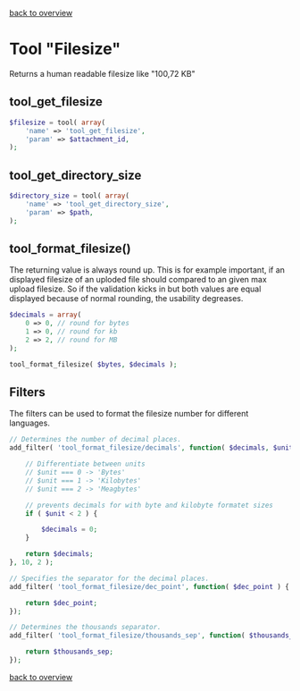 [back to overview](../../README.markdown#tools)

Tool "Filesize"
===============================

Returns a human readable filesize like "100,72 KB"

## tool_get_filesize

````php
$filesize = tool( array(
	'name' => 'tool_get_filesize',
	'param' => $attachment_id,
);
````

## tool_get_directory_size

````php
$directory_size = tool( array(
	'name' => 'tool_get_directory_size',
	'param' => $path,
);
````


## tool_format_filesize()

The returning value is always round up. This is for example important, if an displayed filesize of an uploded file should compared to an given max upload filesize. So if the validation kicks in but both values are equal displayed because of normal rounding, the usability degreases.

````php
$decimals = array(
	0 => 0, // round for bytes
	1 => 0, // round for kb
	2 => 2, // round for MB
);

tool_format_filesize( $bytes, $decimals );
````

## Filters

The filters can be used to format the filesize number for different languages.

```php
// Determines the number of decimal places.
add_filter( 'tool_format_filesize/decimals', function( $decimals, $unit ) {

	// Differentiate between units
	// $unit === 0 -> 'Bytes'
	// $unit === 1 -> 'Kilobytes'
	// $unit === 2 -> 'Meagbytes'

	// prevents decimals for with byte and kilobyte formatet sizes
	if ( $unit < 2 ) {

		$decimals = 0;
	}

	return $decimals;
}, 10, 2 );
```

```php
// Specifies the separator for the decimal places.
add_filter( 'tool_format_filesize/dec_point', function( $dec_point ) {

	return $dec_point;
});
```

```php
// Determines the thousands separator.
add_filter( 'tool_format_filesize/thousands_sep', function( $thousands_sep ) {

	return $thousands_sep;
});
```

[back to overview](../../README.markdown#tools)
